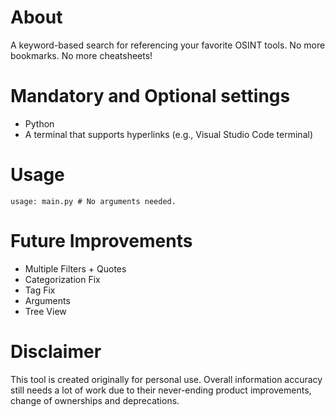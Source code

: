 # About
A keyword-based search for referencing your favorite OSINT tools. No more bookmarks. No more cheatsheets!

# Mandatory and Optional settings
* Python
* A terminal that supports hyperlinks (e.g., Visual Studio Code terminal)

# Usage
```
usage: main.py # No arguments needed.
```

# Future Improvements
* Multiple Filters + Quotes
* Categorization Fix
* Tag Fix
* Arguments
* Tree View

# Disclaimer
This tool is created originally for personal use. Overall information accuracy still needs a lot of work due to their never-ending product improvements, change of ownerships and deprecations.
